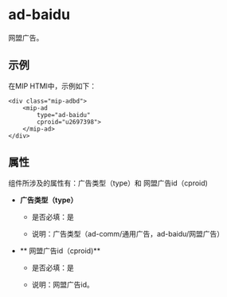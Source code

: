 # ad-baidu

网盟广告。

## 示例

在MIP HTMl中，示例如下：

```
<div class="mip-adbd">
    <mip-ad 
        type="ad-baidu" 
        cproid="u2697398">
    </mip-ad>
</div>
```
## 属性

组件所涉及的属性有：广告类型（type）和 网盟广告id（cproid)

- **广告类型（type）**
    
    - 是否必填：是

    - 说明：广告类型（ad-comm/通用广告，ad-baidu/网盟广告）

- ** 网盟广告id（cproid)**

    - 是否必填：是

    - 说明：网盟广告id。


